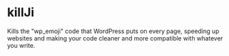 # killJi
Kills the "wp_emoji" code that WordPress puts on every page, speeding up websites and making your code cleaner and more compatible with whatever you write.
